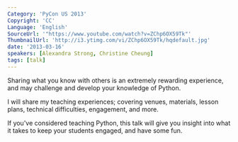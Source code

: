 ```yaml
---
Category: 'PyCon US 2013'
Copyright: 'CC'
Language: 'English'
SourceUrl: '"https://www.youtube.com/watch?v=ZChp6OX59Tk"'
ThumbnailUrl: 'http://i3.ytimg.com/vi/ZChp6OX59Tk/hqdefault.jpg'
date: '2013-03-16'
speakers: [Alexandra Strong, Christine Cheung]
tags: [talk]
---
```

Sharing what you know with others is an extremely rewarding experience, and may challenge and develop your knowledge of Python.

I will share my teaching experiences; covering venues, materials, lesson plans, technical difficulties, engagement, and more.

If you've considered teaching Python, this talk will give you insight into what it takes to keep your students engaged, and have some fun.